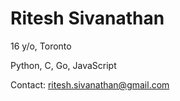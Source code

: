 # Ritesh Sivanathan

16 y/o, Toronto

Python, C, Go, JavaScript

Contact: ritesh.sivanathan@gmail.com

